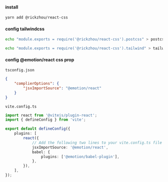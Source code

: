 #### install

```bash
yarn add @rickzhou/react-css
```

#### config tailwindcss

```bash
echo "module.exports = require('@rickzhou/react-css').postcss" > postcss.config.cjs

echo "module.exports = require('@rickzhou/react-css').tailwind" > tailwind.config.cjs
```

#### config @emotion/react css prop

`tsconfig.json`

```json
{
	"complierOptions": {
		"jsxImportSource": "@emotion/react"
	}
}
```

`vite.config.ts`

```ts
import react from '@vitejs/plugin-react';
import { defineConfig } from 'vite';

export default defineConfig({
	plugins: [
		react({
			// Add the following two lines to your vite.config.ts file
			jsxImportSource: '@emotion/react',
			babel: {
				plugins: ['@emotion/babel-plugin'],
			},
		}),
	],
});
```
